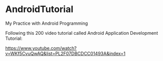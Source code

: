 # AndroidTutorial
My Practice with Android Programming

Following this 200 video tutorial called 
Android Application Development Tutorial:

https://www.youtube.com/watch?v=WKf5CvuQwAQ&list=PL2F07DBCDCC01493A&index=1
